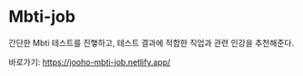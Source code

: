 # Mbti-job
간단한 Mbti 테스트를 진햏하고,
테스트 결과에 적합한 직업과 관련 인강을 추천해준다.

바로가기: https://jooho-mbti-job.netlify.app/
